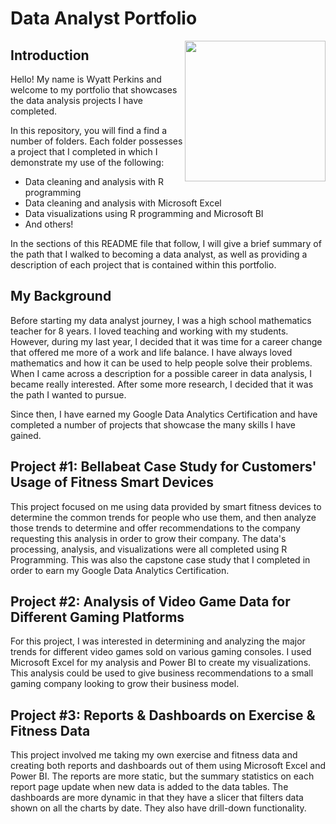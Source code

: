 # Data Analyst Portfolio

<img align = "right" width = "225" height = "225" src = "https://github.com/nightowl8908/Data-Analysis-Portfolio/assets/146215343/c190c5f1-ac58-4e73-93fa-b10cde5bffe7">

## Introduction

Hello! My name is Wyatt Perkins and welcome to my portfolio that showcases the data analysis projects I have completed. 

In this repository, you will find a find a number of folders. Each folder possesses a project that I completed in which I demonstrate my use of the following:
    
 - Data cleaning and analysis with R programming
- Data cleaning and analysis with Microsoft Excel
- Data visualizations using R programming and Microsoft BI
- And others!

In the sections of this README file that follow, I will give a brief summary of the path that I walked to becoming a data analyst, as well as providing a description of each project that is contained within this portfolio.

## My Background

Before starting my data analyst journey, I was a high school mathematics teacher for 8 years. I loved teaching and working with my students. However, during my last year, I decided that it was time for a career change that offered me more of a work and life balance. I have always loved mathematics and how it can be used to help people solve their problems. When I came across a description for a possible career in data analysis, I became really interested. After some more research, I decided that it was the path I wanted to pursue. 

Since then, I have earned my Google Data Analytics Certification and have completed a number of projects that showcase the many skills I have gained.    

## Project #1: Bellabeat Case Study for Customers' Usage of Fitness Smart Devices

This project focused on me using data provided by smart fitness devices to determine the common trends for people who use them, and then analyze those trends to determine and offer recommendations to the company requesting this analysis in order to grow their company. The data's processing, analysis, and visualizations were all completed using R Programming. This was also the capstone case study that I completed in order to earn my Google Data Analytics Certification. 

## Project #2: Analysis of Video Game Data for Different Gaming Platforms

For this project, I was interested in determining and analyzing the major trends for different video games sold on various gaming consoles. I used Microsoft Excel for my analysis and Power BI to create my visualizations. This analysis could be used to give business recommendations to a small gaming company looking to grow their business model.

## Project #3: Reports & Dashboards on Exercise & Fitness Data

This project involved me taking my own exercise and fitness data and creating both reports and dashboards out of them using Microsoft Excel and Power BI. The reports are more static, but the summary statistics on each report page update when new data is added to the data tables. The dashboards are more dynamic in that they have a slicer that filters data shown on all the charts by date. They also have drill-down functionality. 








    
